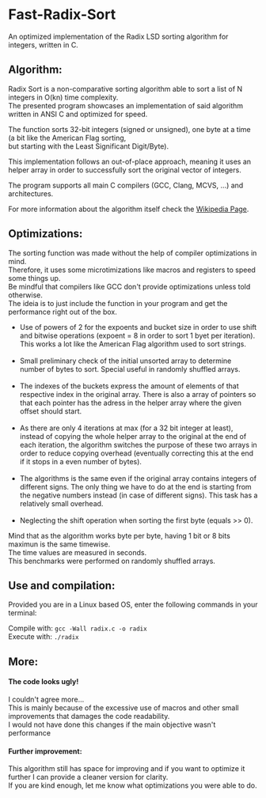 # Fast-Radix-Sort
An optimized implementation of the Radix LSD sorting algorithm for integers, written in C.

<h2><b>Algorithm:</b></h2>
<p>Radix Sort is a non-comparative sorting algorithm able to sort a list of N integers in O(kn) time complexity.
<br>The presented program showcases an implementation of said algorithm written in ANSI C and optimized for speed.</p>
<p>The function sorts 32-bit integers (signed or unsigned), one byte at a time (a bit like the American Flag sorting,
<br>but starting with the Least Significant Digit/Byte).</p>
<p>This implementation follows an out-of-place approach, meaning it uses an helper array in order to successfully sort
  the original vector of integers.</p>
<p>The program supports all main C compilers (GCC, Clang, MCVS, ...) and architectures.
<p>For more information about the algorithm itself check the
<a href="https://en.wikipedia.org/wiki/Radix_sort">Wikipedia Page</a>.</p>

<h2><b>Optimizations:</b></h2>

<p>The sorting function was made without the help of compiler optimizations in mind.
<br>Therefore, it uses some microtimizations like macros and registers to speed some things up.
<br>Be mindful that compilers like GCC don't provide optimizations unless told otherwise.
<br>The ideia is to just include the function in your program and get the performance right out
of the box.</p>

<ul>
  <li>Use of powers of 2 for the expoents and bucket size in order to use
      shift and bitwise operations (expoent = 8 in order to sort 1 byet per iteration).
      This works a lot like the American Flag algorithm used to sort strings.</li>
<br>
  <li>Small preliminary check of the initial unsorted array to determine
      number of bytes to sort. Special useful in randomly shuffled arrays.</li>
<br>
  <li>The indexes of the buckets express the amount of elements of that respective
      index in the original array. There is also a array of pointers so that
      each pointer has the adress in the helper array where the given offset
      should start.</li>
   <br>
  <li>As there are only 4 iterations at max (for a 32 bit integer at least),
      instead of copying the whole helper array to the original at the end of 
      each iteration, the algorithm switches the purpose of these two arrays
      in order to reduce copying overhead (eventually correcting this at the
      end if it stops in a even number of bytes).</li>
<br>
  <li>The algorithms is the same even if the original array contains integers
      of different signs. The only thing we have to do at the end is starting
      from the negative numbers instead (in case of different signs). This task
      has a relatively small overhead.</li>
<br>
  <li>Neglecting the shift operation when sorting the first byte (equals >> 0).</li>
</ul>      

<p>Mind that as the algorithm works byte per byte, having 1 bit or 8 bits maximun is the same timewise.
<br>The time values are measured in seconds.
<br>This benchmarks were performed on randomly shuffled arrays.</p>

<h2><b>Use and compilation:</b></h2>
<p>Provided you are in a Linux based OS, enter the following commands in your terminal:</p>
<p>Compile with: <code>gcc -Wall radix.c -o radix</code>
<br>Execute with: <code>./radix</code> </p>

<h2><b>More:</b></h2>

<h4><b>The code looks ugly!</b></h4>
<p>I couldn't agree more...
  <br>This is mainly because of the excessive use of macros and other
  small improvements that damages the code readability.
  <br>I would not have done this changes if the main objective wasn't performance</p>

<h4><b>Further improvement:</b></h4>
<p>This algorithm still has space for improving and if you want to optimize it further
  I can provide a cleaner version for clarity.
<br>If you are kind enough, let me know what optimizations you were able to do.</p>
